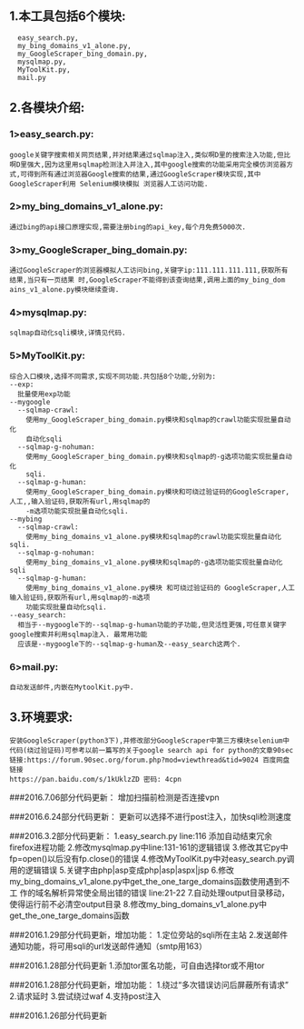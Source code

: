 1.本工具包括6个模块:
---------
      easy_search.py,
      my_bing_domains_v1_alone.py,
      my_GoogleScraper_bing_domain.py,
      mysqlmap.py,
      MyToolKit.py,
      mail.py

2.各模块介绍:
------------

### 1>easy_search.py:

```
google关键字搜索相关网页结果,并对结果通过sqlmap注入,类似啊D里的搜索注入功能,但比啊D里强大,因为这里用sqlmap检测注入并注入,其中google搜索的功能采用完全模仿浏览器方式,可得到所有通过浏览器Google搜索的结果,通过GoogleScraper模块实现,其中GoogleScraper利用 Selenium模块模拟 浏览器人工访问功能.
```

### 2>my_bing_domains_v1_alone.py:  

```
通过bing的api接口原理实现,需要注册bing的api_key,每个月免费5000次.
```

### 3>my_GoogleScraper_bing_domain.py:

    通过GoogleScraper的浏览器模拟人工访问bing,关键字ip:111.111.111.111,获取所有
    结果,当只有一页结果 时,GoogleScraper不能得到该查询结果,调用上面的my_bing_dom
    ains_v1_alone.py模块继续查询.

### 4>mysqlmap.py:

    sqlmap自动化sqli模块,详情见代码.

### 5>MyToolKit.py:

    综合入口模块,选择不同需求,实现不同功能.共包括8个功能,分别为:
    --exp:
      批量使用exp功能 
    --mygoogle 
      --sqlmap-crawl:
        使用my_GoogleScraper_bing_domain.py模块和sqlmap的crawl功能实现批量自动化
        自动化sqli
      --sqlmap-g-nohuman:
        使用my_GoogleScraper_bing_domain.py模块和sqlmap的-g选项功能实现批量自动化
        sqli.
      --sqlmap-g-human:
        使用my_GoogleScraper_bing_domain.py模块和可绕过验证码的GoogleScraper,人工,,输入验证码,获取所有url,用sqlmap的
        -m选项功能实现批量自动化sqli.
    --mybing
      --sqlmap-crawl:
        使用my_bing_domains_v1_alone.py模块和sqlmap的crawl功能实现批量自动化sqli.
      --sqlmap-g-nohuman:
        使用my_bing_domains_v1_alone.py模块和sqlmap的-g选项功能实现批量自动化sqli
      --sqlmap-g-human:
        使用my_bing_domains_v1_alone.py模块 和可绕过验证码的 GoogleScraper,人工输入验证码,获取所有url,用sqlmap的-m选项
        功能实现批量自动化sqli.
    --easy_search:
      相当于--mygoogle下的--sqlmap-g-human功能的子功能,但灵活性更强,可任意关键字google搜索并利用sqlmap注入. 最常用功能
      应该是--mygoogle下的--sqlmap-g-human及--easy_search这两个.

### 6>mail.py:

    自动发送邮件,内嵌在MytoolKit.py中.

3.环境要求: 
------------
    安装GoogleScraper(python3下),并修改部分GoogleScraper中第三方模块selenium中代码(绕过验证码)可参考以前一篇写的关于google search api for python的文章90sec
    链接:https://forum.90sec.org/forum.php?mod=viewthread&tid=9024 百度网盘链接
    https://pan.baidu.com/s/1kUklzZD 密码: 4cpn


###2016.7.06部分代码更新：
    增加扫描前检测是否连接vpn
    
###2016.6.24部分代码更新：
    更新可以选择不进行post注入，加快sqli检测速度

###2016.3.2部分代码更新：
    1.easy_search.py line:116 添加自动结束冗余firefox进程功能 
    2.修改mysqlmap.py中line:131-161的逻辑错误 
    3.修改其它py中fp=open()以后没有fp.close()的错误 
    4.修改MyToolKit.py中对easy_search.py调用的逻辑错误 
    5.关键字由php|asp变成php|asp|aspx|jsp 
    6.修改my_bing_domains_v1_alone.py中get_the_one_targe_domains函数使用遇到不工
      作的域名解析异常使全局出错的错误 line:21-22
    7.自动处理output目录移动，使得运行前不必清空output目录
    8.修改my_bing_domains_v1_alone.py中get_the_one_targe_domains函数
    
###2016.1.29部分代码更新，增加功能：
    1.定位旁站的sqli所在主站
    2.发送邮件通知功能，将可用sqli的url发送邮件通知（smtp用163）
    
###2016.1.28部分代码更新
    1.添加tor匿名功能，可自由选择tor或不用tor

###2016.1.28部分代码更新，增加功能：
    1.绕过“多次错误访问后屏蔽所有请求”
    2.请求延时
    3.尝试绕过waf
    4.支持post注入
    
###2016.1.26部分代码更新

